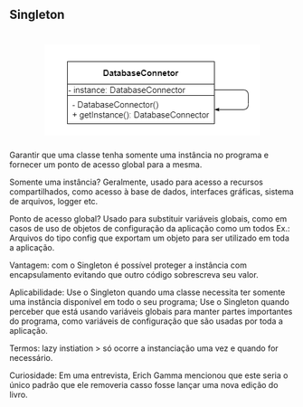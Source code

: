 ## Singleton

<h1 align="center">
  <img src="/Engenharia%20de%20Software%203/singleton/singleton.png">
</h1>

Garantir que uma classe tenha somente uma instância no programa e fornecer um ponto de acesso global para a mesma.

Somente uma instância?
Geralmente, usado para acesso a recursos compartilhados, como acesso à base de dados, interfaces gráficas, sistema de arquivos, logger etc.

Ponto de acesso global?
Usado para substituir variáveis globais, como em casos de uso de objetos de configuração da aplicação como um todos
Ex.:
Arquivos do tipo config que exportam um objeto para ser utilizado em toda a aplicação.

Vantagem: com o Singleton é possível proteger a instância com encapsulamento evitando que outro código sobrescreva seu valor.

Aplicabilidade:
Use o Singleton quando uma classe necessita ter somente uma instância disponível em todo o seu programa;
Use o Singleton quando perceber que está usando variáveis globais para manter partes importantes do programa, como variáveis de configuração que são usadas por toda a aplicação.

Termos:
lazy instiation > só ocorre a instanciação uma vez e quando for necessário.

Curiosidade:
Em uma entrevista, Erich Gamma mencionou que este seria o único padrão que ele removeria casso fosse lançar uma nova edição do livro.







